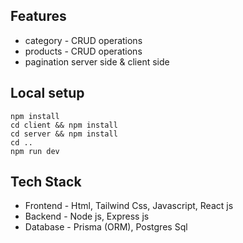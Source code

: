 

## Features
- category - CRUD operations
- products - CRUD operations
- pagination server side & client side

## Local setup

```
npm install
cd client && npm install
cd server && npm install
cd ..
npm run dev
```

## Tech Stack

- Frontend - Html, Tailwind Css, Javascript, React js
- Backend - Node js, Express js
- Database - Prisma (ORM), Postgres Sql 




